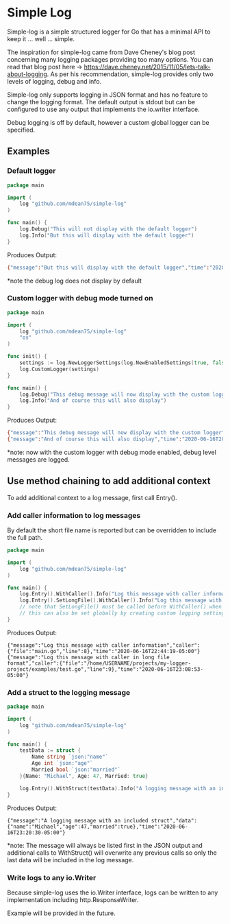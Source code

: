 # Simple Log

Simple-log is a simple structured logger for Go that has a minimal API to keep it ... well ... simple.  

The inspiration for simple-log came from Dave Cheney's blog post concerning many logging packages providing too many options. 
You can read that blog post here -> https://dave.cheney.net/2015/11/05/lets-talk-about-logging.  As per his recommendation, 
simple-log provides only two levels of logging, debug and info. 

Simple-log only supports logging in JSON format and has no feature to change the logging format.  The default output is 
stdout but can be configured to use any output that implements the io.writer interface.  

Debug logging is off by default, however a custom global logger can be specified.

## Examples

### Default logger

```go
package main

import (
	log "github.com/mdean75/simple-log"
)

func main() {
    log.Debug("This will not display with the default logger")
    log.Info("But this will display with the default logger")
}
``` 

Produces Output: 
```bash
{"message":"But this will display with the default logger","time":"2020-06-16T20:13:36-05:00"}
```
*note the debug log does not display by default

### Custom logger with debug mode turned on

```go
package main

import (
	log "github.com/mdean75/simple-log"
	"os"
)

func init() {
	settings := log.NewLoggerSettings(log.NewEnabledSettings(true, false), os.Stdout)
	log.CustomLogger(settings)
}

func main() {
	log.Debug("This debug message will now display with the custom logger")
	log.Info("And of course this will also display")
}
```

Produces Output:
```bash
{"message":"This debug message will now display with the custom logger","time":"2020-06-16T20:13:36-05:00"}
{"message":"And of course this will also display","time":"2020-06-16T20:13:36-05:00"}
```
*note: now with the custom logger with debug mode enabled, debug level messages are logged.

## Use method chaining to add additional context

To add additional context to a log message, first call Entry().

### Add caller information to log messages
By default the short file name is reported but can be overridden to include the full path.

```go
package main

import (
	log "github.com/mdean75/simple-log"
)

func main() {
    log.Entry().WithCaller().Info("Log this message with caller information")
    log.Entry().SetLongFile().WithCaller().Info("Log this message with caller in long file format")
    // note that SetLongFile() must be called before WithCaller() when setting the long file by method chaining
    // this can also be set globally by creating custom logging settings with shortFile = false
}
```

Produces Output:
```shell script
{"message":"Log this message with caller information","caller":{"file":"main.go","line":8},"time":"2020-06-16T22:44:19-05:00"}
{"message":"Log this message with caller in long file format","caller":{"file":"/home/USERNAME/projects/my-logger-project/examples/test.go","line":9},"time":"2020-06-16T23:08:53-05:00"}
```

### Add a struct to the logging message

```go
package main

import (
    log "github.com/mdean75/simple-log"
)

func main() {
    testData := struct {
        Name string `json:"name"`
        Age int `json:"age"`
        Married bool `json:"married"`
    }{Name: "Michael", Age: 47, Married: true}

    log.Entry().WithStruct(testData).Info("A logging message with an included struct")
}
```

Produces Output:

```shell script
{"message":"A logging message with an included struct","data":{"name":"Michael","age":47,"married":true},"time":"2020-06-16T23:20:30-05:00"}
```
*note: The message will always be listed first in the JSON output and additional calls to WithStruct() will overwrite any 
previous calls so only the last data will be included in the log message.

### Write logs to any io.Writer

Because simple-log uses the io.Writer interface, logs can be written to any implementation including http.ResponseWriter.

Example will be provided in the future.

